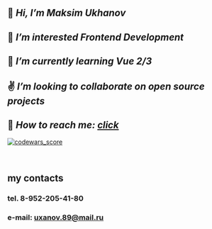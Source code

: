 ## :construction_worker: _Hi, I’m Maksim Ukhanov_
## :beginner: _I’m interested Frontend Development_
## :green_book: _I’m currently learning Vue 2/3_
## :v: _I’m looking to collaborate on open source projects_
## :muscle: _How to reach me: [click](https://t.me/CultureCat89)_
<div><a href='https://www.codewars.com/users/CultureCat89'><img src ='https://www.codewars.com/users/CultureCat89/badges/large' alt="codewars_score"/></a></div>

&nbsp;
## **my contacts**
### **tel. 8-952-205-41-80**
### **e-mail: uxanov.89@mail.ru**


<!---
CultureCat89/CultureCat89 is a ✨ special ✨ repository because its `README.md` (this file) appears on your GitHub profile.
You can click the Preview link to take a look at your changes.
--->
